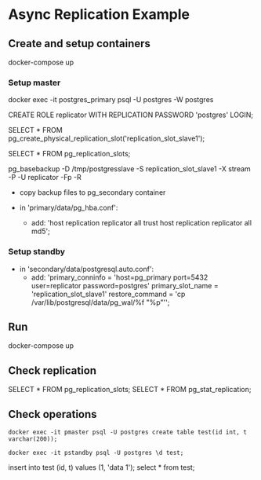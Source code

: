# Async Replication Example

## Create and setup containers

docker-compose up

### Setup master

docker exec -it postgres_primary psql -U postgres -W postgres

CREATE ROLE replicator WITH REPLICATION PASSWORD 'postgres' LOGIN;

SELECT * FROM pg_create_physical_replication_slot('replication_slot_slave1');

SELECT * FROM pg_replication_slots;

pg_basebackup -D /tmp/postgresslave -S replication_slot_slave1 -X stream -P -U replicator -Fp -R

- copy backup files to pg_secondary container

- in 'primary/data/pg_hba.conf':
  - add:
   'host    replication     replicator      all            trust
    host    replication     replicator      all            md5';

### Setup standby

- in 'secondary/data/postgresql.auto.conf':
  - add:
   'primary_conninfo = 'host=pg_primary port=5432 user=replicator password=postgres'
    primary_slot_name = 'replication_slot_slave1'
    restore_command = 'cp /var/lib/postgresql/data/pg_wal/%f "%p"'';

## Run

docker-compose up

## Check replication

SELECT * FROM pg_replication_slots;
SELECT * FROM pg_stat_replication;

## Check operations

`docker exec -it pmaster psql -U postgres
create table test(id int, t varchar(200));`

`docker exec -it pstandby psql -U postgres
\d test;`

insert into test (id, t) values (1, 'data 1');
select * from test;
